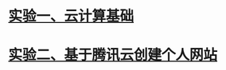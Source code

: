 # [实验一、云计算基础](https://github.com/91kennyS/CLOUDCOMPUTING/blob/master/docs/%E5%AE%9E%E9%AA%8C%E4%B8%80.md)



# [实验二、基于腾讯云创建个人网站]([https://github.com/91kennyS/AndroidDev/blob/master/docs/%E5%AE%9E%E9%AA%8C%E4%BA%8C/%E5%AE%9E%E9%AA%8C%E4%BA%8C.md](https://github.com/91kennyS/AndroidDev/blob/master/docs/实验二/实验二.md))